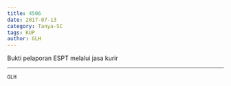 ```yaml
---
title: 4506
date: 2017-07-13
category: Tanya-SC
tags: KUP
author: GLH
---
```


Bukti pelaporan ESPT melalui jasa kurir

---



`GLH`
